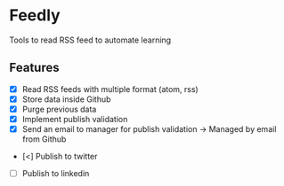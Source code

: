 # Feedly

Tools to read RSS feed to automate learning

## Features

- [x] Read RSS feeds with multiple format (atom, rss)
- [x] Store data inside Github
- [x] Purge previous data
- [x] Implement publish validation
- [x] Send an email to manager for publish validation -> Managed by email from Github
- [<] Publish to twitter
- [ ] Publish to linkedin
